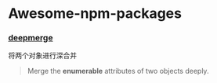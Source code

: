 # Awesome-npm-packages

### [deepmerge](https://www.npmjs.com/package/deepmerge)
将两个对象进行深合并
> Merge the **enumerable** attributes of two objects deeply.
